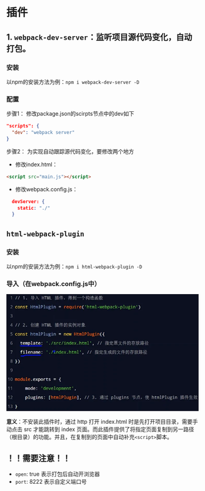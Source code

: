 # 插件

## 1. `webpack-dev-server`：监听项目源代码变化，自动打包。


### 安装

以npm的安装方法为例：`npm i webpack-dev-server -D`

### 配置

步骤1： 修改package.json的scirpts节点中的dev如下

``` json
"scripts": {
  "dev": "webpack server" 
}
```

步骤2： 为实现自动跟踪源代码变化，要修改两个地方

  - 修改index.html：
  ```html
  <script src="main.js"></script>
  ``` 

  - 修改webpack.config.js：
  ``` json
    devServer: {
      static: "./"
    }
  ```

## `html-webpack-plugin`

### 安装

以npm的安装方法为例：`npm i html-webpack-plugin -D`

### 导入（在webpack.config.js中）
![](/images/webpack4-3.png)

**意义**：不安装此插件时，通过 http 打开 index.html 时是先打开项目目录，需要手动点击 src 才能跳转到 index 页面。而此插件提供了将指定页面复制到另一路径（根目录）的功能。并且，在复制到的页面中自动补充`<script>`脚本。

## ！！需要注意！！
- `open`: true 表示打包后自动开浏览器
- `port`: 8222 表示自定义端口号